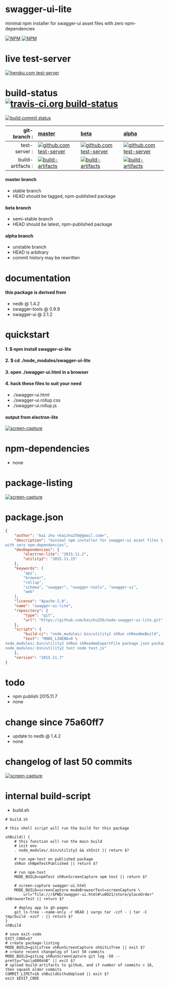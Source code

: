 swagger-ui-lite
===============
minimal npm installer for swagger-ui asset files with zero npm-dependencies

[![NPM](https://img.shields.io/npm/v/swagger-ui-lite.svg?style=flat-square)](https://www.npmjs.org/package/swagger-ui-lite) [![NPM](https://img.shields.io/npm/dm/swagger-ui-lite.svg?style=flat-square)](https://www.npmjs.org/package/swagger-ui-lite)



# live test-server
[![heroku.com test-server](https://kaizhu256.github.io/node-swagger-ui-lite/build/screen-capture.screenCapture.browser._2F_2Fhome_2Ftravis_2Fbuild_2Fkaizhu256_2Fnode-swagger-ui-lite_2Fswagger-ui.html.png)](https://kaizhu256.github.io/node-swagger-ui-lite/build..beta..travis-ci.org/swagger-ui.html)



# build-status [![travis-ci.org build-status](https://api.travis-ci.org/kaizhu256/node-swagger-ui-lite.svg)](https://travis-ci.org/kaizhu256/node-swagger-ui-lite)
[![build commit status](https://kaizhu256.github.io/node-swagger-ui-lite/build/build.badge.svg)](https://travis-ci.org/kaizhu256/node-swagger-ui-lite)

| git-branch : | [master](https://github.com/kaizhu256/node-swagger-ui-lite/tree/master) | [beta](https://github.com/kaizhu256/node-swagger-ui-lite/tree/beta) | [alpha](https://github.com/kaizhu256/node-swagger-ui-lite/tree/alpha)|
|--:|:--|:--|:--|
| test-server : | [![github.com test-server](https://kaizhu256.github.io/node-swagger-ui-lite/GitHub-Mark-32px.png)](https://kaizhu256.github.io/node-swagger-ui-lite/build..master..travis-ci.org/swagger-ui.html) | [![github.com test-server](https://kaizhu256.github.io/node-swagger-ui-lite/GitHub-Mark-32px.png)](https://kaizhu256.github.io/node-swagger-ui-lite/build..beta..travis-ci.org/swagger-ui.html) | [![github.com test-server](https://kaizhu256.github.io/node-swagger-ui-lite/GitHub-Mark-32px.png)](https://kaizhu256.github.io/node-swagger-ui-lite/build..alpha..travis-ci.org/swagger-ui.html)|
| build-artifacts : | [![build-artifacts](https://kaizhu256.github.io/node-swagger-ui-lite/glyphicons_144_folder_open.png)](https://github.com/kaizhu256/node-swagger-ui-lite/tree/gh-pages/build..master..travis-ci.org) | [![build-artifacts](https://kaizhu256.github.io/node-swagger-ui-lite/glyphicons_144_folder_open.png)](https://github.com/kaizhu256/node-swagger-ui-lite/tree/gh-pages/build..beta..travis-ci.org) | [![build-artifacts](https://kaizhu256.github.io/node-swagger-ui-lite/glyphicons_144_folder_open.png)](https://github.com/kaizhu256/node-swagger-ui-lite/tree/gh-pages/build..alpha..travis-ci.org)|

#### master branch
- stable branch
- HEAD should be tagged, npm-published package

#### beta branch
- semi-stable branch
- HEAD should be latest, npm-published package

#### alpha branch
- unstable branch
- HEAD is arbitrary
- commit history may be rewritten



# documentation
#### this package is derived from
- nedb @ 1.4.2
- swagger-tools @ 0.9.9
- swagger-ui @ 2.1.2



# quickstart
#### 1. $ npm install swagger-ui-lite

#### 2. $ cd ./node_modules/swagger-ui-lite

#### 3. open ./swagger-ui.html in a browser

#### 4. hack these files to suit your need
- ./swagger-ui.html
- ./swagger-ui.rollup.css
- ./swagger-ui.rollup.js

#### output from electron-lite
[![screen-capture](https://kaizhu256.github.io/node-swagger-ui-lite/build/screen-capture.screenCapture.browser._2F_2Fhome_2Ftravis_2Fbuild_2Fkaizhu256_2Fnode-swagger-ui-lite_2Fswagger-ui.html.png)](https://kaizhu256.github.io/node-swagger-ui-lite/build..beta..travis-ci.org/swagger-ui.html)



# npm-dependencies
- none



# package-listing
[![screen-capture](https://kaizhu256.github.io/node-swagger-ui-lite/build/screen-capture.gitLsTree.svg)](https://github.com/kaizhu256/node-swagger-ui-lite)



# package.json
```json
{
    "author": "kai zhu <kaizhu256@gmail.com>",
    "description": "minimal npm installer for swagger-ui asset files \
with zero npm-dependencies",
    "devDependencies": {
        "electron-lite": "2015.11.2",
        "utility2": "2015.11.15"
    },
    "keywords": [
        "api",
        "browser",
        "rollup",
        "schema", "swagger", "swagger-tools", "swagger-ui",
        "web"
    ],
    "license": "Apache-2.0",
    "name": "swagger-ui-lite",
    "repository": {
        "type": "git",
        "url": "https://github.com/kaizhu256/node-swagger-ui-lite.git"
    },
    "scripts": {
        "build-ci": "node_modules/.bin/utility2 shRun shReadmeBuild",
        "test": "MODE_LINENO=0 \
node_modules/.bin/utility2 shRun shReadmeExportFile package.json package.json && \
node_modules/.bin/utility2 test node test.js"
    },
    "version": "2015.11.7"
}
```



# todo
- npm publish 2015.11.7
- none



# change since 75a60ff7
- update to nedb @ 1.4.2
- none



# changelog of last 50 commits
[![screen-capture](https://kaizhu256.github.io/node-swagger-ui-lite/build/screen-capture.gitLog.svg)](https://github.com/kaizhu256/node-swagger-ui-lite/commits)



# internal build-script
- build.sh

```shell
# build.sh

# this shell script will run the build for this package

shBuild() {
    # this function will run the main build
    # init env
    . node_modules/.bin/utility2 && shInit || return $?

    # run npm-test on published package
    shRun shNpmTestPublished || return $?

    # run npm-test
    MODE_BUILD=npmTest shRunScreenCapture npm test || return $?

    # screen-capture swagger-ui.html
    MODE_BUILD=screenCapture modeBrowserTest=screenCapture \
        url="file:///$PWD/swagger-ui.html#\u0021/store/placeOrder" shBrowserTest || return $?

    # deploy app to gh-pages
    git ls-tree --name-only -r HEAD | xargs tar -czf - | tar -C tmp/build -xzvf - || return $?
}
shBuild

# save exit-code
EXIT_CODE=$?
# create package-listing
MODE_BUILD=gitLsTree shRunScreenCapture shGitLsTree || exit $?
# create recent changelog of last 50 commits
MODE_BUILD=gitLog shRunScreenCapture git log -50 --pretty="%ai\u000a%B" || exit $?
# upload build-artifacts to github, and if number of commits > 16, then squash older commits
COMMIT_LIMIT=16 shBuildGithubUpload || exit $?
exit $EXIT_CODE

```
